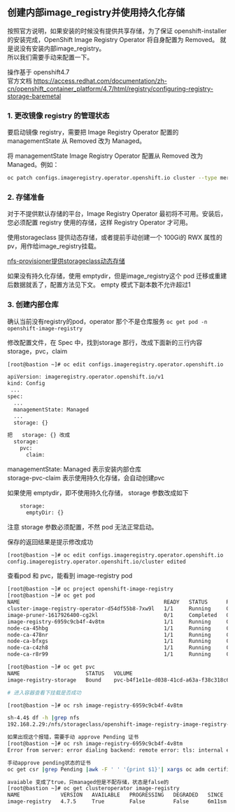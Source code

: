 ## 创建内部image_registry并使用持久化存储
按照官方说明，如果安装的时候没有提供共享存储，为了保证 openshift-installer 的安装完成，OpenShift Image Registry Operator 将自身配置为 Removed。 就是说没有安装内部image_registry。  
所以我们需要手动来配置一下。  

操作基于 openshift4.7  
官方文档
https://access.redhat.com/documentation/zh-cn/openshift_container_platform/4.7/html/registry/configuring-registry-storage-baremetal

### 1. 更改镜像 registry 的管理状态
要启动镜像 registry，需要把 Image Registry Operator 配置的 managementState 从 Removed 改为 Managed。

将 managementState Image Registry Operator 配置从 Removed 改为 Managed。例如：
```bash
oc patch configs.imageregistry.operator.openshift.io cluster --type merge --patch '{"spec":{"managementState":"Managed"}}'
```

### 2. 存储准备
对于不提供默认存储的平台，Image Registry Operator 最初将不可用。安装后，您必须配置 registry 使用的存储，这样 Registry Operator 才可用。

使用storageclass 提供动态存储，或者提前手动创建一个 100Gi的 RWX 属性的pv，用作给image_registry挂载。

[nfs-provisioner提供storageclass动态存储](../storage/nfs-provisioner提供storageclass动态存储.md)

如果没有持久化存储，使用 emptydir，但是image_registry这个 pod 迁移或重建后数据就丢了，配置方法见下文。 empty 模式下副本数不允许超过1

### 3. 创建内部仓库
确认当前没有registry的pod，operator 那个不是仓库服务
 ` oc get pod -n openshift-image-registry `


修改配置文件，在 Spec 中，找到storage 那行，改成下面新的三行内容 storage，pvc，claim 
```bash
[root@bastion ~]# oc edit configs.imageregistry.operator.openshift.io

apiVersion: imageregistry.operator.openshift.io/v1
kind: Config
 ...
spec:
  ...
  managementState: Managed
  ...
  storage: {}

把   storage: {} 改成
  storage:
    pvc:
      claim:
```
managementState: Managed  表示安装内部仓库  
storage-pvc-claim 表示使用持久化存储，会自动创建pvc

如果使用 emptydir，即不使用持久化存储， storage 参数改成如下
```bash
    storage:
      emptyDir: {}
```

注意 storage 参数必须配置，不然 pod 无法正常启动。

保存的返回结果是提示修改成功
```bash
[root@bastion ~]# oc edit configs.imageregistry.operator.openshift.io
config.imageregistry.operator.openshift.io/cluster edited
```

查看pod 和 pvc，能看到 image-registry pod

```bash
[root@bastion ~]# oc project openshift-image-registry
[root@bastion ~]# oc get pod
NAME                                              READY   STATUS      RESTARTS   AGE
cluster-image-registry-operator-d54df55b8-7xw9l   1/1     Running     0          24h
image-pruner-1617926400-cg2kl                     0/1     Completed   0          166m
image-registry-6959c9cb4f-4v8tm                   1/1     Running     0          63s
node-ca-45hbg                                     1/1     Running     0          24h
node-ca-478nr                                     1/1     Running     0          24h
node-ca-bfxgs                                     1/1     Running     0          24h
node-ca-c4zh8                                     1/1     Running     0          23h
node-ca-r8r99                                     1/1     Running     0          23h

[root@bastion ~]# oc get pvc
NAME                     STATUS   VOLUME                                     CAPACITY   ACCESS MODES   STORAGECLASS          AGE
image-registry-storage   Bound    pvc-b4f1e11e-d038-41cd-a63a-f38c318c6ff5   100Gi      RWX            managed-nfs-storage   77s

# 进入容器查看下挂载是否成功  

[root@bastion ~]# oc rsh image-registry-6959c9cb4f-4v8tm 

sh-4.4$ df -h |grep nfs
192.168.2.29:/nfs/storageclass/openshift-image-registry-image-registry-storage-pvc-b4f1e11e-d038-41cd-a63a-f38c318c6ff5  492G  289G  203G  59% /registry

如果出现这个报错，需要手动 approve Pending 证书
[root@bastion ~]# oc rsh image-registry-6959c9cb4f-4v8tm 
Error from server: error dialing backend: remote error: tls: internal error

手动approve pending状态的证书
oc get csr |grep Pending |awk -F ' ' '{print $1}'| xargs oc adm certificate approve

avaiable 变成了true，只managed但是不配存储，状态是false的
[root@bastion ~]# oc get clusteroperator image-registry
NAME             VERSION   AVAILABLE   PROGRESSING   DEGRADED   SINCE
image-registry   4.7.5     True        False         False      6m11sm
```